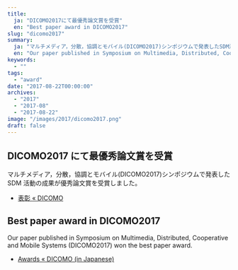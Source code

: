 ```yaml
---
title:
  ja: "DICOMO2017にて最優秀論文賞を受賞"
  en: "Best paper award in DICOMO2017"
slug: "dicomo2017"
summary:
  ja: "マルチメディア，分散，協調とモバイル(DICOMO2017)シンポジウムで発表したSDM活動の成果が優秀論文賞を受賞しました。"
  en: "Our paper published in Symposium on Multimedia, Distributed, Cooperative and Mobile Systems (DICOMO2017) won the best paper award."
keywords:
  - ""
tags:
  - "award"
date: "2017-08-22T00:00:00"
archives:
  - "2017"
  - "2017-08"
  - "2017-08-22"
image: "/images/2017/dicomo2017.png"
draft: false
---
```


<!-- 日本語記事ここから -->
<section lang="ja" v-if="$context.locale === 'ja-jp'">

# DICOMO2017 にて最優秀論文賞を受賞

マルチメディア，分散，協調とモバイル(DICOMO2017)シンポジウムで発表した SDM 活動の成果が優秀論文賞を受賞しました。

- [表彰 « DICOMO](http://dicomo.org/2017/2017/commendation/)

</section>
<!-- 日本語記事ここまで -->

<!-- English article start -->
<section lang="en" v-else>

# Best paper award in DICOMO2017

Our paper published in Symposium on Multimedia, Distributed, Cooperative and Mobile Systems (DICOMO2017) won the best paper award.

- [Awards « DICOMO (in Japanese)](http://dicomo.org/2017/2017/commendation/)

</section>
<!-- English article end -->
